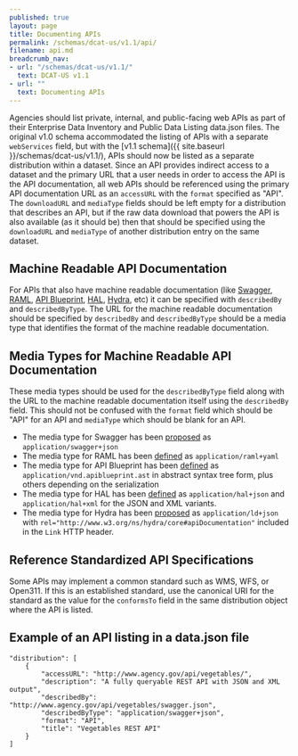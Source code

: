 ```yaml
---
published: true
layout: page
title: Documenting APIs
permalink: /schemas/dcat-us/v1.1/api/
filename: api.md
breadcrumb_nav:
- url: "/schemas/dcat-us/v1.1/"
  text: DCAT-US v1.1
- url: ""
  text: Documenting APIs
---
```


Agencies should list private, internal, and public-facing web APIs as part of their Enterprise Data Inventory and Public Data Listing data.json files. The original v1.0 schema accommodated the listing of APIs with a separate `webServices` field, but with the [v1.1 schema]({{ site.baseurl }}/schemas/dcat-us/v1.1/), APIs should now be listed as a separate distribution within a dataset. Since an API provides indirect access to a dataset and the primary URL that a user needs in order to access the API is the API documentation, all web APIs should be referenced using the primary API documentation URL as an `accessURL` with the `format` specified as "API". The `downloadURL` and `mediaType` fields should be left empty for a distribution that describes an API, but if the raw data download that powers the API is also available (as it should be) then that should be specified using the `downloadURL` and `mediaType` of another distribution entry on the same dataset.

Machine Readable API Documentation
--------------------------------------------------

For APIs that also have machine readable documentation (like [Swagger](https://github.com/swagger-api/swagger-spec#readme), [RAML](http://raml.org/), [API Blueprint](https://apiblueprint.org/), [HAL](http://stateless.co/hal_specification.html), [Hydra](http://www.w3.org/ns/hydra/spec/latest/core/), etc) it can be specified with `describedBy` and `describedByType`. The URL for the machine readable documentation should be specified by `describedBy` and `describedByType` should be a media type that identifies the format of the machine readable documentation.

Media Types for Machine Readable API Documentation
--------------------------------------------------

These media types should be used for the `describedByType` field along with the URL to the machine readable documentation itself using the `describedBy` field. This should not be confused with the `format` field which should be "API" for an API and `mediaType` which should be blank for an API.

* The media type for Swagger has been [proposed](https://github.com/wordnik/swagger-spec/issues/110) as `application/swagger+json`
* The media type for RAML has been [defined](http://raml.org/spec.html#overview) as `application/raml+yaml`
* The media type for API Blueprint has been [defined](https://github.com/apiaryio/api-blueprint-ast#media-types) as `application/vnd.apiblueprint.ast` in abstract syntax tree form, plus others depending on the serialization
* The media type for HAL has been [defined](http://stateless.co/hal_specification.html) as `application/hal+json` and `application/hal+xml` for the JSON and XML variants.
* The media type for Hydra has been [proposed](http://www.w3.org/ns/hydra/spec/latest/core/#h3_adding-affordances-to-representations) as `application/ld+json` with `rel="http://www.w3.org/ns/hydra/core#apiDocumentation"` included in the `Link` HTTP header.

Reference Standardized API Specifications
--------------------------------------------------
Some APIs may implement a common standard such as WMS, WFS, or Open311. If this is an established standard, use the canonical URI for the standard as the value for the `conformsTo` field in the same distribution object where the API is listed.

Example of an API listing in a data.json file
--------------------------------------------------
~~~~
"distribution": [
    {
        "accessURL": "http://www.agency.gov/api/vegetables/",
        "description": "A fully queryable REST API with JSON and XML output",
        "describedBy": "http://www.agency.gov/api/vegetables/swagger.json",
        "describedByType": "application/swagger+json",
        "format": "API",
        "title": "Vegetables REST API"
    }
]
~~~~
